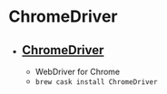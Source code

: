 # ChromeDriver
- [ChromeDriver](https://sites.google.com/a/chromium.org/chromedriver/home)
  - 
  - WebDriver for Chrome
  - `brew cask install ChromeDriver`
